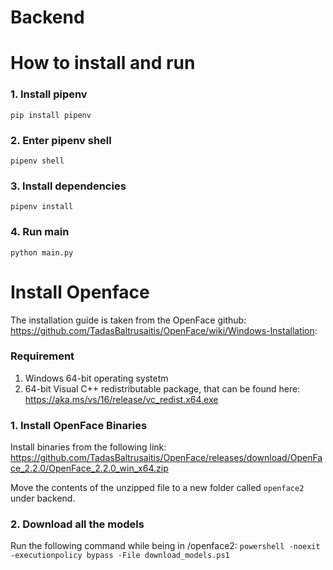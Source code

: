 # Backend

# How to install and run

### 1. Install pipenv

`pip install pipenv`

### 2. Enter pipenv shell

`pipenv shell`

### 3. Install dependencies

`pipenv install`

### 4. Run main

`python main.py`

# Install Openface

The installation guide is taken from the OpenFace github: https://github.com/TadasBaltrusaitis/OpenFace/wiki/Windows-Installation:

### Requirement

1. Windows 64-bit operating systetm
2. 64-bit Visual C++ redistributable package, that can be found here: https://aka.ms/vs/16/release/vc_redist.x64.exe

### 1. Install OpenFace Binaries

Install binaries from the following link: https://github.com/TadasBaltrusaitis/OpenFace/releases/download/OpenFace_2.2.0/OpenFace_2.2.0_win_x64.zip

Move the contents of the unzipped file to a new folder called `openface2` under backend.

### 2. Download all the models

Run the following command while being in /openface2:
`powershell -noexit -executionpolicy bypass -File download_models.ps1`
